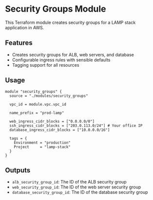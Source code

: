 # Security Groups Module

This Terraform module creates security groups for a LAMP stack application in AWS.

## Features

- Creates security groups for ALB, web servers, and database
- Configurable ingress rules with sensible defaults
- Tagging support for all resources

## Usage

```hcl
module "security_groups" {
  source = "./modules/security_groups"

  vpc_id = module.vpc.vpc_id

  name_prefix = "prod-lamp"
  
  web_ingress_cidr_blocks = ["0.0.0.0/0"]
  ssh_ingress_cidr_blocks = ["203.0.113.0/24"] # Your office IP
  database_ingress_cidr_blocks = ["10.0.0.0/16"]

  tags = {
    Environment = "production"
    Project     = "lamp-stack"
  }
}
```

## Outputs

- `alb_security_group_id`: The ID of the ALB security group
- `web_security_group_id`: The ID of the web server security group
- `database_security_group_id`: The ID of the database security group